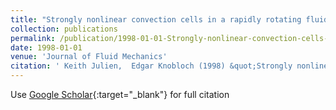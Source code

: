 ```yaml
---
title: "Strongly nonlinear convection cells in a rapidly rotating fluid layer: the tilted f-plane"
collection: publications
permalink: /publication/1998-01-01-Strongly-nonlinear-convection-cells-in-a-rapidly-rotating-fluid-layer-the-tilted-f-plane
date: 1998-01-01
venue: 'Journal of Fluid Mechanics'
citation: ' Keith Julien,  Edgar Knobloch (1998) &quot;Strongly nonlinear convection cells in a rapidly rotating fluid layer: the tilted f-plane.&quot; <i>Journal of Fluid Mechanics</i>. 360, 141--178.'
---
```

Use [Google Scholar](https://scholar.google.com/scholar?q=Strongly+nonlinear+convection+cells+in+a+rapidly+rotating+fluid+layer:+the+tilted+f+plane){:target="_blank"} for full citation